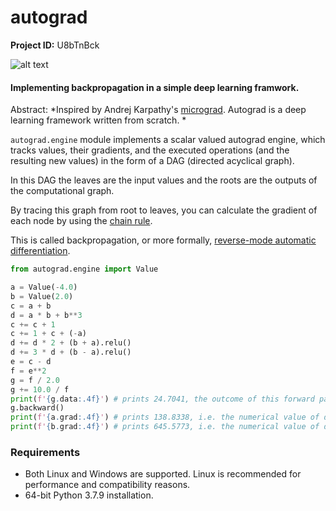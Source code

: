 # autograd

**Project ID:**  U8bTnBck

![alt text](https://github.com/epochlab/autograd/blob/main/sample.png)

#### Implementing backpropagation in a simple deep learning framwork.
Abstract: *Inspired by Andrej Karpathy's [micrograd](https://github.com/karpathy/micrograd). Autograd is a deep learning framework written from scratch. *

`autograd.engine` module implements a scalar valued autograd engine, which tracks values, their gradients,
and the executed operations (and the resulting new values) in the form of a DAG (directed acyclical graph).

In this DAG the leaves are the input values and the roots are the outputs of the computational graph. 

By tracing this graph from root to leaves, you can calculate the gradient of each node by using the [chain rule](https://en.wikipedia.org/wiki/Chain_rule).

This is called backpropagation, or more formally, [reverse-mode automatic differentiation](https://en.wikipedia.org/wiki/Automatic_differentiation#Reverse_accumulation).

```python
from autograd.engine import Value

a = Value(-4.0)
b = Value(2.0)
c = a + b
d = a * b + b**3
c += c + 1
c += 1 + c + (-a)
d += d * 2 + (b + a).relu()
d += 3 * d + (b - a).relu()
e = c - d
f = e**2
g = f / 2.0
g += 10.0 / f
print(f'{g.data:.4f}') # prints 24.7041, the outcome of this forward pass
g.backward()
print(f'{a.grad:.4f}') # prints 138.8338, i.e. the numerical value of dg/da
print(f'{b.grad:.4f}') # prints 645.5773, i.e. the numerical value of dg/db
```

### Requirements
- Both Linux and Windows are supported. Linux is recommended for performance and compatibility reasons.
- 64-bit Python 3.7.9 installation.